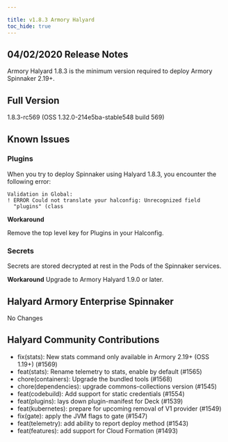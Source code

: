 ```yaml
---

title: v1.8.3 Armory Halyard
toc_hide: true
---
```


## 04/02/2020 Release Notes

Armory Halyard 1.8.3 is the minimum version required to deploy Armory Spinnaker 2.19+. 

## Full Version
1.8.3-rc569 (OSS 1.32.0-214e5ba-stable548 build 569)

## Known Issues

### Plugins 

When you try to deploy Spinnaker using Halyard 1.8.3, you encounter the following error:

```
Validation in Global:
! ERROR Could not translate your halconfig: Unrecognized field
  "plugins" (class
```

**Workaround** 

Remove the top level key for Plugins in your Halconfig. 

### Secrets

Secrets are stored decrypted at rest in the Pods of the Spinnaker services.

**Workaround**
Upgrade to Armory Halyard 1.9.0 or later.


## Halyard Armory Enterprise Spinnaker
 No Changes

## Halyard Community Contributions
- fix(stats): New stats command only available in Armory 2.19+ (OSS 1.19+) (#1569)
- feat(stats): Rename telemetry to stats, enable by default (#1565)
- chore(containers): Upgrade the bundled tools (#1568)
- chore(dependencies): upgrade commons-collections  version (#1545)
- feat(codebuild): Add support for static credentials (#1554)
- feat(plugins): lays down plugin-manifest for Deck (#1539)
- feat(kubernetes): prepare for upcoming removal of V1 provider (#1549)
- fix(gate): apply the JVM flags to gate (#1547)
- feat(telemetry): add ability to report deploy method (#1543)
- feat(features): add support for Cloud Formation (#1493)
